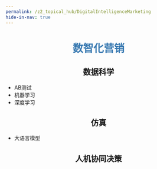 ```yaml
---
permalink: /z2_topical_hub/DigitalIntelligenceMarketing
hide-in-nav: true
---
```

# <center><font color="#3879B1">数智化营销</font></center>

## <center>数据科学</center>

- AB测试
- 机器学习
- 深度学习

## <center>仿真</center>

- 大语言模型

## <center>人机协同决策</center>